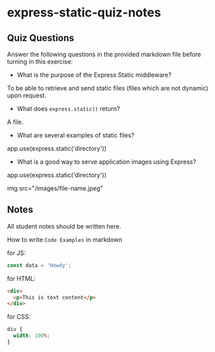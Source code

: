 # express-static-quiz-notes

## Quiz Questions

Answer the following questions in the provided markdown file before turning in this exercise:

- What is the purpose of the Express Static middleware?

To be able to retrieve and send static files (files which are not dynamic) upon request.

- What does `express.static()` return?

A file.

- What are several examples of static files?

app.use(express.static('directory'))

- What is a good way to serve application images using Express?

app.use(express.static('directory'))

img src="/images/file-name.jpeg"

## Notes

All student notes should be written here.

How to write `Code Examples` in markdown

for JS:

```javascript
const data = 'Howdy';
```

for HTML:

```html
<div>
  <p>This is text content</p>
</div>
```

for CSS:

```css
div {
  width: 100%;
}
```
